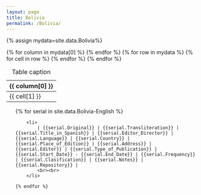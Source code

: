 ```yaml
---
layout: page
title: Bolivia
permalink: /Bolivia/
---
```

{% assign mydata=site.data.Bolivia%}

<table id="boliviadata">
    <caption>Table caption</caption>
    <thead>
    {% for column in mydata[0] %}
        <th>{{ column[0] }}</th>
    {% endfor %}
    </thead>
    <tbody>
    {% for row in mydata %}
        <tr>
        {% for cell in row %}
            <td>{{ cell[1] }}</td>
        {% endfor %}
        </tr>
    {% endfor %}
    </tbody>
</table>

<script>
    var table = new Tabulator("#boliviadata", {});
</script>





<ul>
    {% for serial in site.data.Bolivia-English %}
        
        <li>
            | {{serial.Original}} | {{serial.Transliteration}} | {{serial.Title_in_Spanish}} | {{serial.Editor_Director}} | {{serial.Language}} | {{serial.Country}} | {{serial.Place_of_Edition}} | {{serial.Address}} | {{serial.Editor}} | {{serial.Type_of_Publication}} | {{serial.Start_Date}} - {{serial.End_Date}} | {{serial.Frequency}} | {{serial.Clasification}} | {{serial.Notes}} | {{serial.Repository}} |
            <br><br>
        </li>   
        
    {% endfor %}

</ul>
